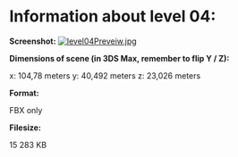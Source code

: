 # Information about level 04: 

**Screenshot:**
[![level04Preveiw.jpg](https://s18.postimg.org/kuvorpgll/level04_Preveiw.jpg)](https://postimg.org/image/dewf5wsw5/)

**Dimensions of scene (in 3DS Max, remember to flip Y / Z):**

x: 104,78 meters
y: 40,492 meters
z: 23,026 meters


**Format:**

FBX only 

**Filesize:**

15 283 KB

